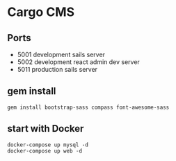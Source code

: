 Cargo CMS
==========

Ports
-------

* 5001 development sails server
* 5002 development react admin dev server
* 5011 production sails server

gem install
-----------

`gem install bootstrap-sass compass font-awesome-sass`

start with Docker
-----------------

```
docker-compose up mysql -d
docker-compose up web -d
```
